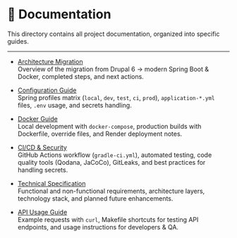# 📖 Documentation

This directory contains all project documentation, organized into specific guides.

---

- [Architecture Migration](./ARCHITECTURE_MIGRATION.md)  
  Overview of the migration from Drupal 6 → modern Spring Boot & Docker, completed steps, and next actions.

- [Configuration Guide](./CONFIG_GUIDE.md)  
  Spring profiles matrix (`local`, `dev`, `test`, `ci`, `prod`), `application-*.yml` files, `.env` usage, and secrets handling.

- [Docker Guide](./DOCKER_GUIDE.md)  
  Local development with `docker-compose`, production builds with Dockerfile, override files, and Render deployment notes.

- [CI/CD & Security](./CI_CD_SECURITY.md)  
  GitHub Actions workflow (`gradle-ci.yml`), automated testing, code quality tools (Qodana, JaCoCo), GitLeaks, and best practices for handling secrets.

- [Technical Specification](./TECHNICAL_SPEC.md)  
  Functional and non-functional requirements, architecture layers, technology stack, and planned future enhancements.

- [API Usage Guide](./API_USAGE.md)  
  Example requests with `curl`, Makefile shortcuts for testing API endpoints, and usage instructions for developers & QA.